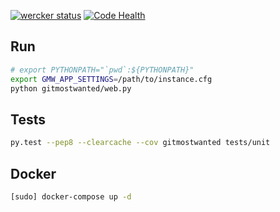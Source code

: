 [![wercker status](https://app.wercker.com/status/7767a5325ebf378ede0ac3016c992ebc/s "wercker status")](https://app.wercker.com/project/bykey/7767a5325ebf378ede0ac3016c992ebc)
[![Code Health](https://landscape.io/github/Letscodeit/gitmostwanted.com/master/landscape.svg?style=flat-square)](https://landscape.io/github/Letscodeit/gitmostwanted.com/initial-design)

## Run

```bash
# export PYTHONPATH="`pwd`:${PYTHONPATH}"
export GMW_APP_SETTINGS=/path/to/instance.cfg
python gitmostwanted/web.py
```

## Tests

```bash
py.test --pep8 --clearcache --cov gitmostwanted tests/unit
```

## Docker

```bash
[sudo] docker-compose up -d
```
